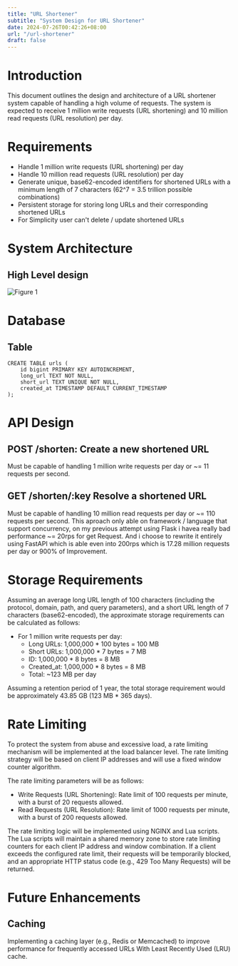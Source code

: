 ```yaml
---
title: "URL Shortener"
subtitle: "System Design for URL Shortener"
date: 2024-07-26T00:42:26+08:00
url: "/url-shortener"
draft: false
---
```

# Introduction
This document outlines the design and architecture of a URL shortener system capable of handling a high volume of requests. The system is expected to receive 1 million write requests (URL shortening) and 10 million read requests (URL resolution) per day.

# Requirements
- Handle 1 million write requests (URL shortening) per day
- Handle 10 million read requests (URL resolution) per day
- Generate unique, base62-encoded identifiers for shortened URLs with a minimum length of 7 characters (62^7 = 3.5 trillion possible combinations)
- Persistent storage for storing long URLs and their corresponding shortened URLs
- For Simplicity user can't delete / update shortened URLs

# System Architecture
## High Level design
![Figure 1](/urlshortener.png)

# Database

## Table
```
CREATE TABLE urls (
    id bigint PRIMARY KEY AUTOINCREMENT,
    long_url TEXT NOT NULL,
    short_url TEXT UNIQUE NOT NULL,
    created_at TIMESTAMP DEFAULT CURRENT_TIMESTAMP
);
```

# API Design
## POST /shorten: Create a new shortened URL
Must be capable of handling 1 million write requests per day or ~= 11 requests per second. 
  
## GET /shorten/:key Resolve a shortened URL
Must be capable of handling 10 million read requests per day or ~= 110 requests per second. This aproach only able on framework / language that support concurrency, on my previous attempt using Flask i havea really bad performance ~= 20rps for get Request. And i choose to rewrite it entirely using FastAPI which is able even into 200rps which is 17.28 million requests per day or 900% of Improvement.

# Storage Requirements
Assuming an average long URL length of 100 characters (including the protocol, domain, path, and query parameters), and a short URL length of 7 characters (base62-encoded), the approximate storage requirements can be calculated as follows:

- For 1 million write requests per day:
	- Long URLs: 1,000,000 * 100 bytes = 100 MB
	- Short URLs: 1,000,000 * 7 bytes = 7 MB
	- ID: 1,000,000 * 8 bytes = 8 MB
	- Created_at: 1,000,000 * 8 bytes = 8 MB
	- Total: ~123 MB per day

Assuming a retention period of 1 year, the total storage requirement would be approximately 43.85 GB (123 MB * 365 days).

# Rate Limiting
To protect the system from abuse and excessive load, a rate limiting mechanism will be implemented at the load balancer level. The rate limiting strategy will be based on client IP addresses and will use a fixed window counter algorithm.

The rate limiting parameters will be as follows:
- Write Requests (URL Shortening): Rate limit of 100 requests per minute, with a burst of 20 requests allowed.
- Read Requests (URL Resolution): Rate limit of 1000 requests per minute, with a burst of 200 requests allowed.

The rate limiting logic will be implemented using NGINX and Lua scripts. The Lua scripts will maintain a shared memory zone to store rate limiting counters for each client IP address and window combination.
If a client exceeds the configured rate limit, their requests will be temporarily blocked, and an appropriate HTTP status code (e.g., 429 Too Many Requests) will be returned.

# Future Enhancements
## Caching
Implementing a caching layer (e.g., Redis or Memcached) to improve performance for frequently accessed URLs With Least Recently Used (LRU) cache.

